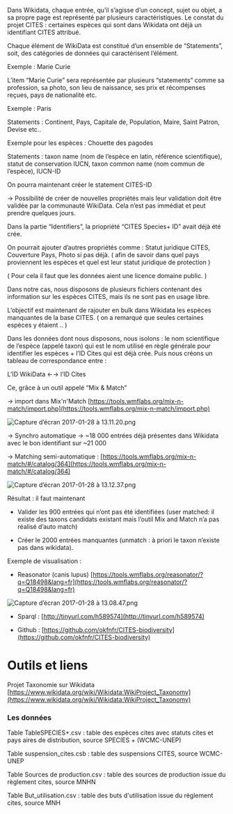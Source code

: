 
Dans Wikidata, chaque entrée, qu’il s’agisse d’un concept, sujet ou objet, a sa propre page est représenté par plusieurs caractéristiques. Le constat du projet CITES : certaines espèces qui sont dans Wikidata ont déjà un identifiant CITES attribué.

  

Chaque élément de WikiData est constitué d’un ensemble de “Statements”, soit, des catégories de données qui caractérisent l’élément.

  

Exemple : Marie Curie

L’item “Marie Curie” sera représentée par plusieurs “statements” comme sa profession, sa photo, son lieu de naissance, ses prix et récompenses reçues, pays de nationalité etc.

  

Exemple : Paris

Statements : Continent, Pays, Capitale de, Population, Maire, Saint Patron, Devise etc..

  

Exemple pour les espèces : Chouette des pagodes

  

Statements : taxon name (nom de l’espèce en latin, référence scientifique), statut de conservation IUCN, taxon common name (nom commun de l’espèce), IUCN-ID

  

On pourra maintenant créer le statement CITES-ID

  

→ Possibilité de créer de nouvelles propriétés mais leur validation doit être validée par la communauté WikiData. Cela n’est pas immédiat et peut prendre quelques jours.

  

Dans la partie “Identifiers”, la priopriété “CITES Species+ ID” avait déjà été crée.

  

On pourrait ajouter d’autres propriétés comme : Statut juridique CITES, Couverture Pays, Photo si pas déjà. ( afin de savoir dans quel pays proviennent les espèces et quel est leur statut juridique de protection )

  

( Pour cela il faut que les données aient une licence domaine public. )

  

Dans notre cas, nous disposons de plusieurs fichiers contenant des information sur les espèces CITES, mais ils ne sont pas en usage libre.

  

L’objectif est maintenant de rajouter en bulk dans Wikidata les espèces manquantes de la base CITES. ( on a remarqué que seules certaines espèces y étaient .. )

  

Dans les données dont nous disposons, nous isolons : le nom scientifique de l’espèce (appelé taxon) qui est le nom utilisé en règle générale pour identifier les espèces + l’ID Cites qui est déjà crée. Puis nous créons un tableau de correspondance entre :

  

L’ID WikiData ←→ l’ID Cites

  

Ce, grâce à un outil appelé “Mix & Match”

  

→ import dans Mix'n'Match [https://tools.wmflabs.org/mix-n-match/import.php](https://tools.wmflabs.org/mix-n-match/import.php)

  

![Capture d’écran 2017-01-28 à 13.11.20.png](https://lh4.googleusercontent.com/0cMtCBLVQbJHQbAaA5Abq2ehD2ADzVyou6bNoWCLEHuFx9Eh_qpy3tnjK5hzc5LfeUIaoLa3KnNnAHgAN6QArwjSQBdZMKg24gz0jxD0W-7Xlzos8uBjJgT-LW8mHkUWJwUmIm4P)

  

→ Synchro automatique → ~18 000 entrées déjà présentes dans Wikidata avec le bon identifiant sur ~21 000

→ Matching semi-automatique : [https://tools.wmflabs.org/mix-n-match/#/catalog/364](https://tools.wmflabs.org/mix-n-match/#/catalog/364)

  

![Capture d’écran 2017-01-28 à 13.12.37.png](https://lh5.googleusercontent.com/zBci5QTwyx4S7vOKyy9BVF7D_AfSvjGzAbjkKvFmT5P78ZACQBWZ5HGl-MqvoIoY55bb71QUUFUAzQb8wl-efkjFKbWFUtozdIqGPa3Bn6gTeVrLARw6OKL6XdEN8PtzEceLjsZ3)

  

Résultat : il faut maintenant

  

-   Valider les 900 entrées qui n’ont pas été identifiées (user matched: il existe des taxons candidats existant mais l’outil Mix and Match n’a pas réalisé d’auto match)
    
-   Créer le 2000 entrées manquantes (unmatch : à priori le taxon n’existe pas dans wikidata).
    

  
  

Exemple de visualisation :

-   Reasonator (canis lupus) [https://tools.wmflabs.org/reasonator/?q=Q18498&lang=fr](https://tools.wmflabs.org/reasonator/?q=Q18498&lang=fr)
    

  

![Capture d’écran 2017-01-28 à 13.08.47.png](https://lh4.googleusercontent.com/PRbuFg1zyvTIZ5KFDozgnZVLZkZfvnUaWJUHvPWSdZYA5KfZGB0e_kwc4VfXSWDludsbl9qFqvPUxXDMKgYEiSiNBMRB3HwwA4zqoUM9zou6VuBKsB0iqq0AubvUxgB3HjB0CcVT)

  

- Sparql : [http://tinyurl.com/h589574](http://tinyurl.com/h589574)

- Github : [https://github.com/okfnfr/CITES-biodiversity](https://github.com/okfnfr/CITES-biodiversity)

  

# Outils et liens

Projet Taxonomie sur Wikidata [https://www.wikidata.org/wiki/Wikidata:WikiProject_Taxonomy](https://www.wikidata.org/wiki/Wikidata:WikiProject_Taxonomy)

### Les données

  

Table TableSPECIES+.csv : table des espèces cites avec statuts cites et pays aires de distribution, source SPECIES + (WCMC-UNEP)

Table suspension_cites.csb : table des suspensions CITES, source WCMC-UNEP

Table Sources de production.csv : table des sources de production issue du règlement cites, source MNHN

Table But_utilisation.csv : table des buts d'utilisation issue du règlement cites, source MNH
  


